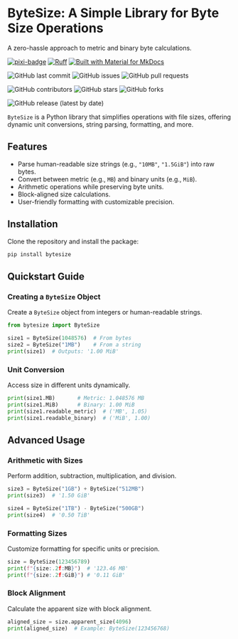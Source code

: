 # ByteSize: A Simple Library for Byte Size Operations

A zero-hassle approach to metric and binary byte calculations.

[![pixi-badge](https://img.shields.io/endpoint?url=https://raw.githubusercontent.com/prefix-dev/pixi/main/assets/badge/v0.json&style=flat-square)](https://github.com/prefix-dev/pixi)
[![Ruff](https://img.shields.io/endpoint?url=https://raw.githubusercontent.com/astral-sh/ruff/main/assets/badge/v2.json&style=flat-square)](https://github.com/astral-sh/ruff)
[![Built with Material for MkDocs](https://img.shields.io/badge/mkdocs--material-gray?logo=materialformkdocs&style=flat-square)](https://github.com/squidfunk/mkdocs-material)

<!-- ![Python Version from PEP 621 TOML](https://img.shields.io/python/required-version?file=https://raw.githubusercontent.com/jjjermiah/PyByteSize/main/pyproject.toml) -->

![GitHub last commit](https://img.shields.io/github/last-commit/jjjermiah/PyByteSize?style=flat-square)
![GitHub issues](https://img.shields.io/github/issues/jjjermiah/PyByteSize?style=flat-square)
![GitHub pull requests](https://img.shields.io/github/issues-pr/jjjermiah/PyByteSize?style=flat-square)

![GitHub contributors](https://img.shields.io/github/contributors/jjjermiah/PyByteSize?style=flat-square)
![GitHub stars](https://img.shields.io/github/stars/jjjermiah/PyByteSize?style=flat-square)
![GitHub forks](https://img.shields.io/github/forks/jjjermiah/PyByteSize?style=flat-square)

![GitHub release (latest by date)](https://img.shields.io/github/v/release/jjjermiah/PyByteSize?style=flat-square)

`ByteSize` is a Python library that simplifies operations with file sizes, offering dynamic unit conversions, string parsing, formatting, and more.

## Features

- Parse human-readable size strings (e.g., `"10MB"`, `"1.5GiB"`) into raw bytes.
- Convert between metric (e.g., `MB`) and binary units (e.g., `MiB`).
- Arithmetic operations while preserving byte units.
- Block-aligned size calculations.
- User-friendly formatting with customizable precision.

## Installation

Clone the repository and install the package:

```bash
pip install bytesize
```

## Quickstart Guide

### Creating a `ByteSize` Object

Create a `ByteSize` object from integers or human-readable strings.

```python
from bytesize import ByteSize

size1 = ByteSize(1048576)  # From bytes
size2 = ByteSize("1MB")    # From a string
print(size1)  # Outputs: '1.00 MiB'
```

### Unit Conversion

Access size in different units dynamically.

```python
print(size1.MB)       # Metric: 1.048576 MB
print(size1.MiB)      # Binary: 1.00 MiB
print(size1.readable_metric)  # ('MB', 1.05)
print(size1.readable_binary)  # ('MiB', 1.00)
```

## Advanced Usage

### Arithmetic with Sizes

Perform addition, subtraction, multiplication, and division.

```python
size3 = ByteSize("1GB") + ByteSize("512MB")
print(size3)  # '1.50 GiB'

size4 = ByteSize("1TB") - ByteSize("500GB")
print(size4)  # '0.50 TiB'
```

### Formatting Sizes

Customize formatting for specific units or precision.

```python
size = ByteSize(123456789)
print(f"{size:.2f:MB}")  # '123.46 MB'
print(f"{size:.2f:GiB}") # '0.11 GiB'
```

### Block Alignment

Calculate the apparent size with block alignment.

```python
aligned_size = size.apparent_size(4096)
print(aligned_size)  # Example: ByteSize(123456768)
```
